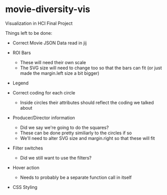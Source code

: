 # movie-diversity-vis
Visualization in HCI Final Project

Things left to be done:

- Correct Movie JSON Data read in
jij 
- ROI Bars
    - These will need their own scale 
    - The SVG size will need to change too so that the bars can fit (or just made the margin.left size a bit bigger)

- Legend

- Correct coding for each circle
    - Inside circles their attributes should reflect the coding we talked about
    
- Producer/Director information
    - Did we say we're going to do the squares? 
    - These can be done pretty similiarly to the circles if so
    - We'll need to alter SVG size and margin.right so that these will fit 

- Filter switches
    - Did we still want to use the filters?
    
- Hover action
    - Needs to probably be a separate function call in itself 

- CSS Styling 



